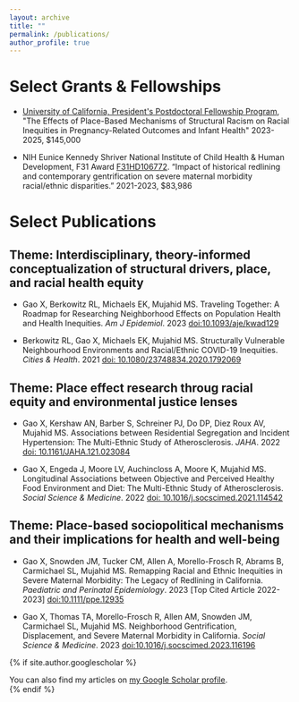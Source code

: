 ```yaml
---
layout: archive
title: ""
permalink: /publications/
author_profile: true
---
```


Select Grants & Fellowships
======

* [University of California, President's Postdoctoral Fellowship Program](https://ppfp.ucop.edu/info/), "The Effects of Place-Based Mechanisms of Structural Racism on Racial Inequities in Pregnancy-Related Outcomes and Infant Health" 2023-2025, $145,000

* NIH Eunice Kennedy Shriver National Institute of Child Health & Human Development, F31 Award [F31HD106772](https://reporter.nih.gov/search/SKcx9xNd0kiKBW1vJWX1zw/project-details/10314476). “Impact of historical redlining and contemporary gentrification on severe maternal morbidity racial/ethnic disparities.” 2021-2023, $83,986



Select Publications
======
## Theme: Interdisciplinary, theory-informed conceptualization of structural drivers, place, and racial health equity

* Gao X, Berkowitz RL, Michaels EK, Mujahid MS. Traveling Together: A Roadmap for Researching Neighborhood Effects on Population Health and Health Inequities. _Am J Epidemiol_. 2023 [doi:10.1093/aje/kwad129](https://doi.org/10.1093/aje/kwad129)


* Berkowitz RL, Gao X, Michaels EK, Mujahid MS. Structurally Vulnerable Neighbourhood Environments and Racial/Ethnic COVID-19 Inequities. _Cities & Health_. 2021 [doi: 10.1080/23748834.2020.1792069](https://doi.org/10.1080/23748834.2020.1792069)


## Theme: Place effect research throug racial equity and environmental justice lenses

* Gao X, Kershaw AN, Barber S, Schreiner PJ, Do DP, Diez Roux AV, Mujahid MS. Associations between Residential Segregation and Incident Hypertension: The Multi-Ethnic Study of Atherosclerosis. _JAHA_. 2022 [doi: 10.1161/JAHA.121.023084](https://doi.org/10.1016/j.socscimed.2021.114542)

* Gao X, Engeda J, Moore LV, Auchincloss A, Moore K, Mujahid MS. Longitudinal Associations between Objective and Perceived Healthy Food Environment and Diet: The Multi-Ethnic Study of Atherosclerosis. _Social Science & Medicine_. 2022 [doi: 10.1016/j.socscimed.2021.114542](https://doi.org/10.1016/j.socscimed.2021.114542)



## Theme: Place-based sociopolitical mechanisms and their implications for health and well-being

* Gao X, Snowden JM, Tucker CM, Allen A, Morello-Frosch R, Abrams B, Carmichael SL, Mujahid MS. Remapping Racial and Ethnic Inequities in Severe Maternal Morbidity: The Legacy of Redlining in California. _Paediatric and Perinatal Epidemiology_. 2023 [Top Cited Article 2022-2023] [doi:10.1111/ppe.12935](https://doi.org/10.1111/ppe.1293)

* Gao X, Thomas TA, Morello-Frosch R, Allen AM, Snowden JM, Carmichael SL, Mujahid MS. Neighborhood Gentrification, Displacement, and Severe Maternal Morbidity in California. _Social Science & Medicine_. 2023 [doi:10.1016/j.socscimed.2023.116196](https://doi.org/doi:10.1016/j.socscimed.2023.116196)




{% if site.author.googlescholar %}
  <div class="wordwrap">You can also find my articles on <a href="{{site.author.googlescholar}}">my Google Scholar profile</a>.</div>
{% endif %}
